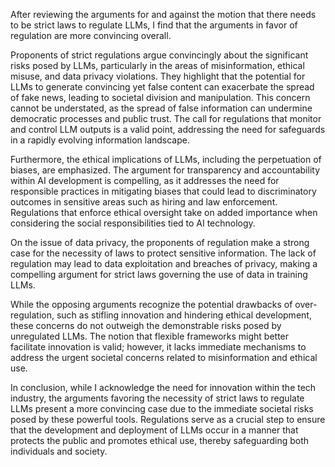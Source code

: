 After reviewing the arguments for and against the motion that there needs to be strict laws to regulate LLMs, I find that the arguments in favor of regulation are more convincing overall.

Proponents of strict regulations argue convincingly about the significant risks posed by LLMs, particularly in the areas of misinformation, ethical misuse, and data privacy violations. They highlight that the potential for LLMs to generate convincing yet false content can exacerbate the spread of fake news, leading to societal division and manipulation. This concern cannot be understated, as the spread of false information can undermine democratic processes and public trust. The call for regulations that monitor and control LLM outputs is a valid point, addressing the need for safeguards in a rapidly evolving information landscape.

Furthermore, the ethical implications of LLMs, including the perpetuation of biases, are emphasized. The argument for transparency and accountability within AI development is compelling, as it addresses the need for responsible practices in mitigating biases that could lead to discriminatory outcomes in sensitive areas such as hiring and law enforcement. Regulations that enforce ethical oversight take on added importance when considering the social responsibilities tied to AI technology.

On the issue of data privacy, the proponents of regulation make a strong case for the necessity of laws to protect sensitive information. The lack of regulation may lead to data exploitation and breaches of privacy, making a compelling argument for strict laws governing the use of data in training LLMs.

While the opposing arguments recognize the potential drawbacks of over-regulation, such as stifling innovation and hindering ethical development, these concerns do not outweigh the demonstrable risks posed by unregulated LLMs. The notion that flexible frameworks might better facilitate innovation is valid; however, it lacks immediate mechanisms to address the urgent societal concerns related to misinformation and ethical use.

In conclusion, while I acknowledge the need for innovation within the tech industry, the arguments favoring the necessity of strict laws to regulate LLMs present a more convincing case due to the immediate societal risks posed by these powerful tools. Regulations serve as a crucial step to ensure that the development and deployment of LLMs occur in a manner that protects the public and promotes ethical use, thereby safeguarding both individuals and society.